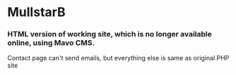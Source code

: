 # MullstarB
### HTML version of working site, which is no longer available online, using Mavo CMS.

Contact page can't send emails, but everything else is same as original PHP site
